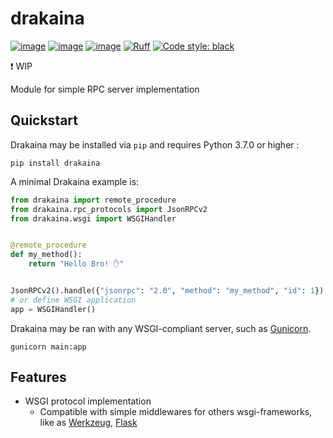 # drakaina

[![image](https://img.shields.io/pypi/v/drakaina.svg)](https://pypi.python.org/pypi/drakaina)
[![image](https://img.shields.io/pypi/l/drakaina.svg)](https://pypi.python.org/pypi/drakaina)
[![image](https://img.shields.io/pypi/pyversions/drakaina.svg)](https://pypi.python.org/pypi/drakaina)
[![Ruff](https://img.shields.io/endpoint?url=https://raw.githubusercontent.com/charliermarsh/ruff/main/assets/badge/v1.json)](https://github.com/charliermarsh/ruff)
[![Code style: black](https://img.shields.io/badge/code%20style-black-black.svg)](https://github.com/psf/black)

❗ WIP

Module for simple RPC server implementation


## Quickstart

Drakaina may be installed via `pip` and requires Python 3.7.0 or higher :

```shell
pip install drakaina
```

A minimal Drakaina example is:

```python
from drakaina import remote_procedure
from drakaina.rpc_protocols import JsonRPCv2
from drakaina.wsgi import WSGIHandler


@remote_procedure
def my_method():
    return "Hello Bro! ✋️"


JsonRPCv2().handle({"jsonrpc": "2.0", "method": "my_method", "id": 1})
# or define WSGI application
app = WSGIHandler()
```

Drakaina may be ran with any WSGI-compliant server,
such as [Gunicorn](http://gunicorn.org).

```shell
gunicorn main:app
```


## Features

- WSGI protocol implementation
  - Compatible with simple middlewares for others wsgi-frameworks,
    like as [Werkzeug](https://palletsprojects.com/p/werkzeug/),
    [Flask](https://palletsprojects.com/p/flask/)

